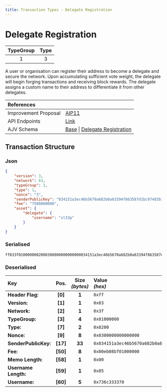 ```yaml
---
title: Transaction Types - Delegate Registration
---
```


# Delegate Registration

| TypeGroup | Type  |
| :-------: | :---: |
|     1     |   3   |

A user or organisation can register their address to become a delegate and secure the network. Upon accumulating sufficient vote weight, the delegate will begin forging transactions and receiving block rewards. The delegate assigns a custom name to their address to differentiate it from other delegates.

| References           |                                                                                                                                                                                                                                                           |
| :------------------- | :-------------------------------------------------------------------------------------------------------------------------------------------------------------------------------------------------------------------------------------------------------- |
| Improvement Proposal | [AIP11](https://github.com/ArkEcosystem/AIPs/blob/master/AIPS/aip-11.md)                                                                                                                                                                                  |
| API Endpoints        | [Link](https://sxp.mainnet.sh/#/Transactions)                                                                                                                                                                                                             |
| AJV Schema           | [Base](https://github.com/Solar-network/core/blob/main/packages/crypto/src/transactions/types/schemas.ts#L17-L46) \| [Delegate Registration](https://github.com/Solar-network/core/blob/main/packages/crypto/src/transactions/types/schemas.ts#L103-L124) |

## Transaction Structure

### Json

```json
{
    "version": 3,
    "network": 63,
    "typeGroup": 1,
    "type": 1,
    "nonce": "3",
    "senderPublicKey": "034151a3ec46b5670a682b0a63394f863587d1bc97483b1b6c70eb58e7f0aed192",
    "fee": "7500000000",
    "asset": {
        "delegate": {
            "username": "sl33p"
        }
    }
}
```

### Serialised

```shell
ff033f0100000002000300000000000000034151a3ec46b5670a682b0a63394f863587d1bc97483b1b6c70eb58e7f0aed19200eb08bf010000000005736c333370
```

### Deserialised

| Key                  |   Pos.   | Size<br/>_(bytes)_ | Value<br/>_(hex)_                                                      |
| :------------------- | :------: | :----------------: | :--------------------------------------------------------------------- |
| **Header Flag:**     | **[0]**  |       **1**        | `0xff`                                                                 |
| **Version:**         | **[1]**  |       **1**        | `0x03`                                                                 |
| **Network:**         | **[2]**  |       **1**        | `0x3f`                                                                 |
| **TypeGroup:**       | **[3]**  |       **4**        | `0x01000000`                                                           |
| **Type:**            | **[7]**  |       **2**        | `0x0200`                                                               |
| **Nonce:**           | **[9]**  |       **8**        | `0x0300000000000000`                                                   |
| **SenderPublicKey:** | **[17]** |       **33**       | `0x034151a3ec46b5670a682b0a63394f863587d1bc97483b1b6c70eb58e7f0aed192` |
| **Fee:**             | **[50]** |       **8**        | `0x00eb08bf01000000`                                                   |
| **Memo Length:**     | **[58]** |       **1**        | `0x00`                                                                 |
| **Username Length:** | **[59]** |       **1**        | `0x05`                                                                 |
| **Username:**        | **[60]** |       **5**        | `0x736c333370`                                                         |
